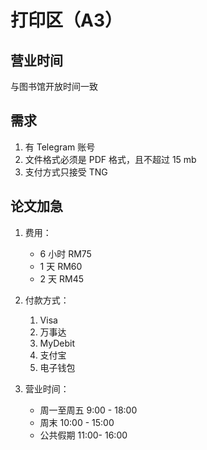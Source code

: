 # 打印区（A3）

## 营业时间

与图书馆开放时间一致

## 需求

1. 有 Telegram 账号
2. 文件格式必须是 PDF 格式，且不超过 15 mb
3. 支付方式只接受 TNG

## 论文加急

1. 费用：

   - 6 小时 RM75
   - 1 天 RM60
   - 2 天 RM45

2. 付款方式：

   1. Visa
   2. 万事达
   3. MyDebit
   4. 支付宝
   5. 电子钱包

3. 营业时间：

   - 周一至周五 9:00 - 18:00
   - 周末 10:00 - 15:00
   - 公共假期 11:00- 16:00
